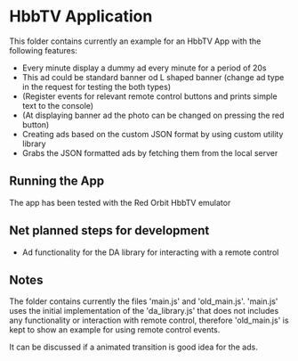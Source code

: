 # HbbTV Application
This folder contains currently an example for an HbbTV App with the following features:
* Every minute display a dummy ad every minute for a period of 20s 
* This ad could be standard banner od L shaped banner (change ad type in the request for testing the both types)
* (Register events for relevant remote control buttons and prints simple text to the console)
* (At displaying banner ad the photo can be changed on pressing the red button)
* Creating ads based on the custom JSON format by using custom utility library
* Grabs the JSON formatted ads by fetching them from the local server


## Running the App
The app has been tested with the Red Orbit HbbTV emulator

## Net planned steps for development
* Ad functionality for the DA library for interacting with a remote control

## Notes
The folder contains currently the files 'main.js' and 'old_main.js'.
'main.js' uses the initial implementation of the 'da_library.js' that does not 
includes any functionality or interaction with remote control, therefore
'old_main.js' is kept to show an example for using remote control events.

It can be discussed if a animated transition is good idea for the ads.
